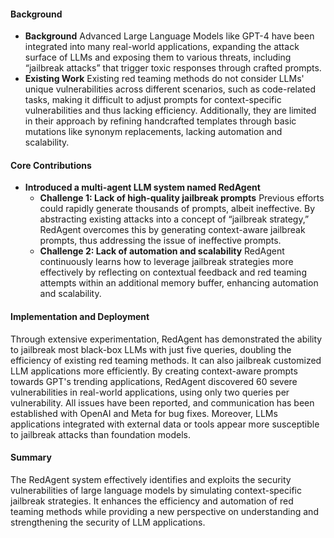 #### Background
- **Background**
Advanced Large Language Models like GPT-4 have been integrated into many real-world applications, expanding the attack surface of LLMs and exposing them to various threats, including “jailbreak attacks” that trigger toxic responses through crafted prompts.
- **Existing Work**
Existing red teaming methods do not consider LLMs' unique vulnerabilities across different scenarios, such as code-related tasks, making it difficult to adjust prompts for context-specific vulnerabilities and thus lacking efficiency. Additionally, they are limited in their approach by refining handcrafted templates through basic mutations like synonym replacements, lacking automation and scalability.

#### Core Contributions
- **Introduced a multi-agent LLM system named RedAgent**
    - **Challenge 1: Lack of high-quality jailbreak prompts**
        Previous efforts could rapidly generate thousands of prompts, albeit ineffective. By abstracting existing attacks into a concept of “jailbreak strategy,” RedAgent overcomes this by generating context-aware jailbreak prompts, thus addressing the issue of ineffective prompts.
    - **Challenge 2: Lack of automation and scalability**
        RedAgent continuously learns how to leverage jailbreak strategies more effectively by reflecting on contextual feedback and red teaming attempts within an additional memory buffer, enhancing automation and scalability.

#### Implementation and Deployment
Through extensive experimentation, RedAgent has demonstrated the ability to jailbreak most black-box LLMs with just five queries, doubling the efficiency of existing red teaming methods. It can also jailbreak customized LLM applications more efficiently. By creating context-aware prompts towards GPT's trending applications, RedAgent discovered 60 severe vulnerabilities in real-world applications, using only two queries per vulnerability. All issues have been reported, and communication has been established with OpenAI and Meta for bug fixes. Moreover, LLMs applications integrated with external data or tools appear more susceptible to jailbreak attacks than foundation models.

#### Summary
The RedAgent system effectively identifies and exploits the security vulnerabilities of large language models by simulating context-specific jailbreak strategies. It enhances the efficiency and automation of red teaming methods while providing a new perspective on understanding and strengthening the security of LLM applications.